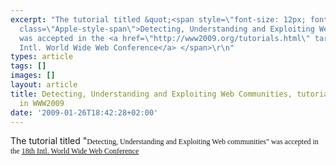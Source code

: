 ```yaml
---
excerpt: "The tutorial titled &quot;<span style=\"font-size: 12px; font-family: verdana\"
  class=\"Apple-style-span\">Detecting, Understanding and Exploiting Web communities&quot;
  was accepted in the <a href=\"http://www2009.org/tutorials.html\" target=\"_blank\">18th
  Intl. World Wide Web Conference</a> </span>\r\n"
types: article
tags: []
images: []
layout: article
title: Detecting, Understanding and Exploiting Web Communities, tutorial accepted
  in WWW2009
date: '2009-01-26T18:42:28+02:00'
---
```

The tutorial titled &quot;<span style="font-size: 12px; font-family: verdana" class="Apple-style-span">Detecting, Understanding and Exploiting Web communities&quot; was accepted in the <a href="http://www2009.org/tutorials.html" target="_blank">18th Intl. World Wide Web Conference</a> </span>
